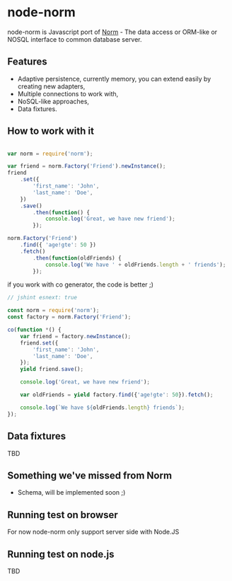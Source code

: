 # node-norm

node-norm is Javascript port of [Norm](https://github.com/xinix-technology/norm) - The data access or ORM-like or NOSQL interface to common database server. 

## Features

- Adaptive persistence, currently memory, you can extend easily by creating new adapters,
- Multiple connections to work with,
- NoSQL-like approaches,
- Data fixtures.

## How to work with it

```javascript

var norm = require('norm');

var friend = norm.Factory('Friend').newInstance();
friend
    .set({
        'first_name': 'John',
        'last_name': 'Doe',
    })
    .save()
        .then(function() {
            console.log('Great, we have new friend');
        });

norm.Factory('Friend')
    .find({ 'age!gte': 50 })
    .fetch()
        .then(function(oldFriends) {
            console.log('We have ' + oldFriends.length + ' friends');
        });
```

if you work with co generator, the code is better ;)

```javascript
// jshint esnext: true

const norm = require('norm');
const factory = norm.Factory('Friend');

co(function *() {
    var friend = factory.newInstance();
    friend.set({
        'first_name': 'John',
        'last_name': 'Doe',
    });
    yield friend.save();

    console.log('Great, we have new friend');

    var oldFriends = yield factory.find({'age!gte': 50}).fetch();

    console.log(`We have ${oldFriends.length} friends`);
});

```

## Data fixtures

TBD

## Something we've missed from Norm

- Schema, will be implemented soon ;)

## Running test on browser

For now node-norm only support server side with Node.JS

## Running test on node.js 

TBD